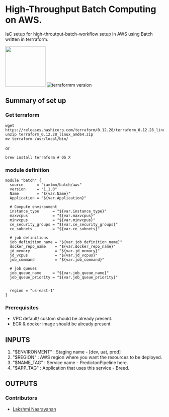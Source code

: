 # High-Throughput Batch Computing on AWS.
IaC setup for high-throutput-batch-workflow setup in AWS using Batch written in terrraform.

<img src="https://logodix.com/logo/1686050.png" height="128" width="128"> ![terraformm version](https://img.shields.io/badge/terraform-v0.12.28-purple)

## Summary of set up
### Get terraform
```shell
wget https://releases.hashicorp.com/terraform/0.12.28/terraform_0.12.28_linux_amd64.zip
unzip terraform_0.12.28_linux_amd64.zip
mv terraform /usr/local/bin/
```
or 
```shell
brew install terraform # OS X 
```


### module definition
```
module "batch" {
  source      = "iamlmn/batch/aws"
  version     = "1.1.0"
  Name        = "${var.Name}"
  Application = "${var.Application}"

  # Compute environment
  instance_type      = "${var.instance_type}"
  maxvcpus           = "${var.maxvcpus}"
  minvcpus           = "${var.minvcpus}"
  ce_security_groups = "${var.ce_security_groups}"
  ce_subnets         = "${var.ce_subnets}"

  # job definitions
  job_definition_name = "${var.job_definition_name}"
  docker_repo_name    = "${var.docker_repo_name}"
  jd_memory           = "${var.jd_memory}"
  jd_vcpus            = "${var.jd_vcpus}"
  job_command         = "${var.job_command}"

  # job queues
  job_queue_name     = "${var.job_queue_name}"
  job_queue_priority = "${var.job_queue_priority}"


  region = "us-east-1"
}
```

### Prerequisites
 - VPC default/ custom should be already present.
 - ECR & docker image should be already present

## INPUTS
1. "$ENVIRONMENT" : Staging name - [dev, uat, prod]
2. "$REGION" : AWS region where you want the resources to be deployed.
3. "$NAME_TAG" : Service name - PredictonPipeline here.
4. "$APP_TAG" : Application that uses this service - Breed.

## OUTPUTS

### Contributors
 - [Lakshmi Naarayanan](https://github.com/iamlmn) 